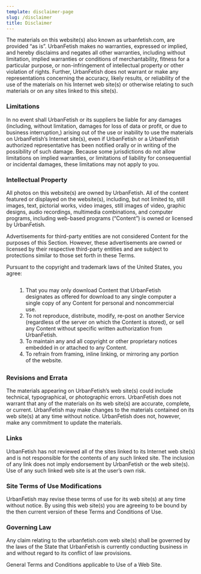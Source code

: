 ```yaml
---
template: disclaimer-page
slug: /disclaimer
title: Disclaimer
---
```

The materials on this website(s) also known as urbanfetish.com,  are provided “as is”. UrbanFetish makes no warranties, expressed or implied, and hereby disclaims and negates all other warranties, including without limitation, implied warranties or conditions of merchantability, fitness for a particular purpose, or non-infringement of intellectual property or other violation of rights. Further, UrbanFetish does not warrant or make any representations concerning the accuracy, likely results, or reliability of the use of the materials on his Internet web site(s) or otherwise relating to such materials or on any sites linked to this site(s).

<h3>Limitations</h3>

<p>In no event shall UrbanFetish or its suppliers be liable for any damages (including, without limitation, damages for loss of data or profit, or due to business interruption,) arising out of the use or inability to use the materials on UrbanFetish’s Internet site(s), even if UrbanFetish or a UrbanFetish authorized representative has been notified orally or in writing of the possibility of such damage. Because some jurisdictions do not allow limitations on implied warranties, or limitations of liability for consequential or incidental damages, these limitations may not apply to you.</p>

<h3>Intellectual Property</h3>

<p>All photos on this website(s) are owned by UrbanFetish. All of the content featured or displayed on the website(s), including, but not limited to, still images, text, pictorial works, video images, still images of video, graphic designs, audio recordings, multimedia combinations, and computer programs, including web-based programs (“Content”) is owned or licensed by UrbanFetish.</p>

<p>Advertisements for third-party entities are not considered Content for the purposes of this Section. However, these advertisements are owned or licensed by their respective third-party entities and are subject to protections similar to those set forth in these Terms.</p>

<p>Pursuant to the copyright and trademark laws of the United States, you agree:</p>

<ol style="margin:2em;"><li>That you may only download Content that UrbanFetish designates as offered for download to any single computer a single copy of any Content for personal and noncommercial use.</li><li>To not reproduce, distribute, modify, re-post on another Service (regardless of the server on which the Content is stored), or sell any Content without specific written authorization from UrbanFetish.</li><li>To maintain any and all copyright or other proprietary notices embedded in or attached to any Content.</li><li>To refrain from framing, inline linking, or mirroring any portion of the website.</li></ol>

<h3>Revisions and Errata</h3>

<p>The materials appearing on UrbanFetish’s web site(s) could include technical, typographical, or photographic errors. UrbanFetish does not warrant that any of the materials on its web site(s) are accurate, complete, or current. UrbanFetish may make changes to the materials contained on its web site(s) at any time without notice. UrbanFetish does not, however, make any commitment to update the materials.</p>

<h3>Links</h3>

<p>UrbanFetish has not reviewed all of the sites linked to its Internet web site(s) and is not responsible for the contents of any such linked site. The inclusion of any link does not imply endorsement by UrbanFetish or the web site(s). Use of any such linked web site is at the user’s own risk.</p>

<h3>Site Terms of Use Modifications</h3>

<p>UrbanFetish may revise these terms of use for its web site(s) at any time without notice. By using this web site(s) you are agreeing to be bound by the then current version of these Terms and Conditions of Use.</p>

<h3>Governing Law</h3>

<p>Any claim relating to the urbanfetish.com web site(s) shall be governed by the laws of the State that UrbanFetish is currently conducting business in and without regard to its conflict of law provisions.</p>

<p>General Terms and Conditions applicable to Use of a Web Site.</p>